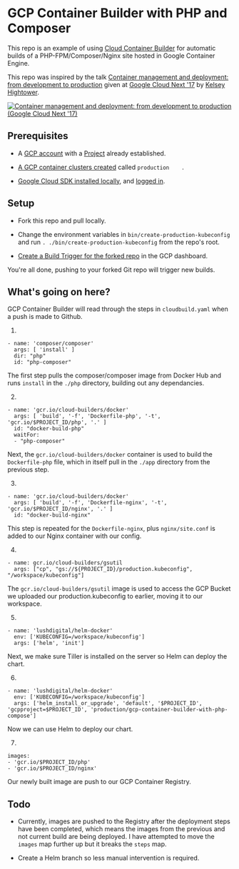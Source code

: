 # GCP Container Builder with PHP and Composer

This repo is an example of using [Cloud Container Builder](https://cloud.google.com/container-builder/docs/quickstart-gcloud) for automatic builds of a PHP-FPM/Composer/Nginx site hosted in Google Container Engine.

This repo was inspired by the talk [Container management and deployment: from development to production](https://www.youtube.com/watch?v=XL9CQobFB8I) given at [Google Cloud Next '17](https://www.youtube.com/playlist?list=PLIivdWyY5sqI8RuUibiH8sMb1ExIw0lAR) by [Kelsey Hightower](https://twitter.com/kelseyhightower).

[![Container management and deployment: from development to production (Google Cloud Next '17)](https://img.youtube.com/vi/XL9CQobFB8I/0.jpg)](https://www.youtube.com/watch?v=XL9CQobFB8I)

## Prerequisites

* A [GCP account](https://cloud.google.com/) with a [Project](https://cloud.google.com/resource-manager/docs/creating-managing-projects) already established.

* [A GCP container clusters created](https://cloud.google.com/sdk/gcloud/reference/container/clusters/create) called `production	`.

* [Google Cloud SDK installed locally](https://cloud.google.com/sdk/downloads), and [logged in](https://cloud.google.com/sdk/gcloud/reference/auth/login).

## Setup

* Fork this repo and pull locally.

* Change the environment variables in `bin/create-production-kubeconfig` and run `. ./bin/create-production-kubeconfig` from the repo's root.

* [Create a Build Trigger for the forked repo](https://cloud.google.com/container-builder/docs/creating-build-triggers) in the GCP dashboard.

You're all done, pushing to your forked Git repo will trigger new builds.

## What's going on here?

GCP Container Builder will read through the steps in `cloudbuild.yaml` when a push is made to Github.

1.
```
- name: 'composer/composer'
  args: [ 'install' ]
  dir: "php"
  id: "php-composer"
```
The first step pulls the composer/composer image from Docker Hub and runs `install` in the `./php` directory, building out any dependancies.

2.
```
- name: 'gcr.io/cloud-builders/docker'
  args: [ 'build', '-f', 'Dockerfile-php', '-t', 'gcr.io/$PROJECT_ID/php', '.' ]
  id: "docker-build-php"
  waitFor:
  - "php-composer"
```
Next, the `gcr.io/cloud-builders/docker` container is used to build the `Dockerfile-php` file, which in itself pull in the `./app` directory from the previous step.

3.
```
- name: 'gcr.io/cloud-builders/docker'
  args: [ 'build', '-f', 'Dockerfile-nginx', '-t', 'gcr.io/$PROJECT_ID/nginx', '.' ]
  id: "docker-build-nginx"
```
This step is repeated for the `Dockerfile-nginx`, plus `nginx/site.conf` is added to our Nginx container with our config.

4.
```
- name: gcr.io/cloud-builders/gsutil
  args: ["cp", "gs://${PROJECT_ID}/production.kubeconfig", "/workspace/kubeconfig"]
```
The `gcr.io/cloud-builders/gsutil` image is used to access the GCP Bucket we uploaded our production.kubeconfig to earlier, moving it to our workspace.

5.
```
- name: 'lushdigital/helm-docker'
  env: ['KUBECONFIG=/workspace/kubeconfig']
  args: ['helm', 'init']
```
Next, we make sure Tiller is installed on the server so Helm can deploy the chart.

6.
```
- name: 'lushdigital/helm-docker'
  env: ['KUBECONFIG=/workspace/kubeconfig']
  args: ['helm_install_or_upgrade', 'default', '$PROJECT_ID', 'gcpproject=$PROJECT_ID', 'production/gcp-container-builder-with-php-compose']
```
Now we can use Helm to deploy our chart.

7.
```
images:
- 'gcr.io/$PROJECT_ID/php'
- 'gcr.io/$PROJECT_ID/nginx'
```
Our newly built image are push to our GCP Container Registry.

## Todo

* Currently, images are pushed to the Registry after the deployment steps have been completed, which means the images from the previous and not current build are being deployed. I have attempted to move the `images` map further up but it breaks the `steps` map.

* Create a Helm branch so less manual intervention is required.
